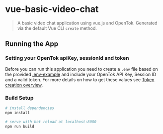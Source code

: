 # vue-basic-video-chat

> A basic video chat application using vue.js and OpenTok. Generated via the default Vue CLI `create` method.

## Running the App

### Setting your OpenTok apiKey, sessionId and token

Before you can run this application you need to create a `.env` file based on the provided [.env-example](./.env-example) and include your OpenTok API Key, Session ID and a valid token. For more details on how to get these values see [Token creation
overview](https://tokbox.com/developer/guides/create-token/).

### Build Setup

```bash
# install dependencies
npm install

# serve with hot reload at localhost:8080
npm run build
```
